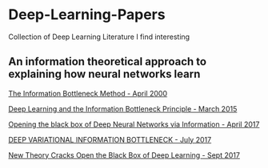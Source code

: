 # Deep-Learning-Papers
Collection of Deep Learning Literature I find interesting


## An information theoretical approach to explaining how neural networks learn

[The Information Bottleneck Method - April 2000](https://arxiv.org/pdf/physics/0004057v1.pdf)

[Deep Learning and the Information Bottleneck Principle - March 2015](https://arxiv.org/pdf/1503.02406.pdf)

[Opening the black box of Deep Neural Networks
via Information - April 2017](https://arxiv.org/pdf/1703.00810.pdf)

[DEEP VARIATIONAL INFORMATION BOTTLENECK - July 2017](https://arxiv.org/pdf/1612.00410.pdf)

[New Theory Cracks Open the Black Box of Deep Learning - Sept 2017](https://www.quantamagazine.org/new-theory-cracks-open-the-black-box-of-deep-learning-20170921/?fbclid=IwAR1c0RKUbQdW83wVIG2l9je7ErEkyL4vJd_yd_4_uNW4ycEn_ssqpW9b8n0?)

